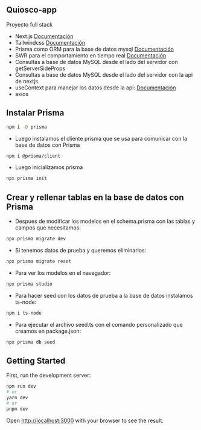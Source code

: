 ## Quiosco-app

Proyecto full stack

- Next.js [Documentación](https://nextjs.org/)
- Tailwindcss [Documentación](https://tailwindui.com/)
- Prisma como ORM para la base de datos mysql [Documentación](https://www.prisma.io/)
- SWR para el comportamiento en tiempo real [Documentación](https://swr.vercel.app/es-ES)
- Consultas a base de datos MySQL desde el lado del servidor con getServerSideProps
- Consultas a base de datos MySQL desde el lado del servidor con la api de nextjs.
- useContext para manejar los datos desde la api: [Documentación](https://react.dev/reference/react/useContext)
- axios

## Instalar Prisma

```bash
npm i -D prisma
```

- Luego instalamos el cliente prisma que se usa para comunicar con la base de datos con Prisma

```bash
npm i @prisma/client
```

- Luego inicializamos prisma

```bash
npx prisma init
```

## Crear y rellenar tablas en la base de datos con Prisma

- Despues de modificar los modelos en el schema.prisma con las tablas y campos que necesitamos:

```bash
npx prisma migrate dev
```

- Si tenemos datos de prueba y queremos eliminarlos:

```bash
npx prisma migrate reset
```

- Para ver los modelos en el navegador:

```bash
npx prisma studio
```

- Para hacer seed con los datos de prueba a la base de datos instalamos ts-node:

```bash
npm i ts-node
```

- Para ejecutar el archivo seed.ts con el comando personalizado que creamos en package.json:

```bash
npx prisma db seed
```

## Getting Started

First, run the development server:

```bash
npm run dev
# or
yarn dev
# or
pnpm dev
```

Open [http://localhost:3000](http://localhost:3000) with your browser to see the result.

